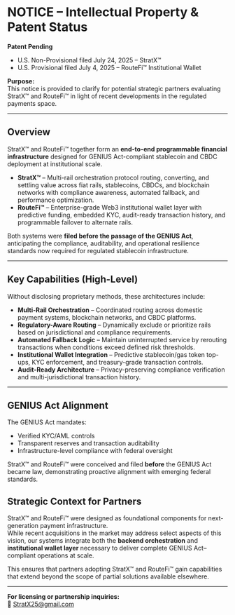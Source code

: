 # NOTICE – Intellectual Property & Patent Status

**Patent Pending**  
- U.S. Non-Provisional filed July 24, 2025 – StratX™  
- U.S. Provisional filed July 4, 2025 – RouteFi™ Institutional Wallet  

**Purpose:**  
This notice is provided to clarify for potential strategic partners evaluating StratX™ and RouteFi™ in light of recent developments in the regulated payments space.

---

## Overview

StratX™ and RouteFi™ together form an **end-to-end programmable financial infrastructure** designed for GENIUS Act-compliant stablecoin and CBDC deployment at institutional scale.

- **StratX™** – Multi-rail orchestration protocol routing, converting, and settling value across fiat rails, stablecoins, CBDCs, and blockchain networks with compliance awareness, automated fallback, and performance optimization.
- **RouteFi™** – Enterprise-grade Web3 institutional wallet layer with predictive funding, embedded KYC, audit-ready transaction history, and programmable failover to alternate rails.

Both systems were **filed before the passage of the GENIUS Act**, anticipating the compliance, auditability, and operational resilience standards now required for regulated stablecoin infrastructure.

---

## Key Capabilities (High-Level)

Without disclosing proprietary methods, these architectures include:

- **Multi-Rail Orchestration** – Coordinated routing across domestic payment systems, blockchain networks, and CBDC platforms.
- **Regulatory-Aware Routing** – Dynamically exclude or prioritize rails based on jurisdictional and compliance requirements.
- **Automated Fallback Logic** – Maintain uninterrupted service by rerouting transactions when conditions exceed defined risk thresholds.
- **Institutional Wallet Integration** – Predictive stablecoin/gas token top-ups, KYC enforcement, and treasury-grade transaction controls.
- **Audit-Ready Architecture** – Privacy-preserving compliance verification and multi-jurisdictional transaction history.

---

## GENIUS Act Alignment

The GENIUS Act mandates:
- Verified KYC/AML controls
- Transparent reserves and transaction auditability
- Infrastructure-level compliance with federal oversight

StratX™ and RouteFi™ were conceived and filed **before** the GENIUS Act became law, demonstrating proactive alignment with emerging federal standards.

## Strategic Context for Partners

StratX™ and RouteFi™ were designed as foundational components for next-generation payment infrastructure.  
While recent acquisitions in the market may address select aspects of this vision, our systems integrate both the **backend orchestration** and **institutional wallet layer** necessary to deliver complete GENIUS Act–compliant operations at scale.

This ensures that partners adopting StratX™ and RouteFi™ gain capabilities that extend beyond the scope of partial solutions available elsewhere.

---

**For licensing or partnership inquiries:**  
📧 StratX25@gmail.com